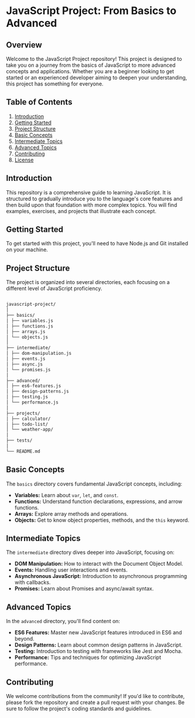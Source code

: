 # JavaScript Project: From Basics to Advanced

## Overview

Welcome to the JavaScript Project repository! This project is designed to take you on a journey from the basics of JavaScript to more advanced concepts and applications. Whether you are a beginner looking to get started or an experienced developer aiming to deepen your understanding, this project has something for everyone.

## Table of Contents

1. [Introduction](#introduction)
2. [Getting Started](#getting-started)
3. [Project Structure](#project-structure)
4. [Basic Concepts](#basic-concepts)
5. [Intermediate Topics](#intermediate-topics)
6. [Advanced Topics](#advanced-topics)
7. [Contributing](#contributing)
8. [License](#license)

## Introduction

This repository is a comprehensive guide to learning JavaScript. It is structured to gradually introduce you to the language's core features and then build upon that foundation with more complex topics. You will find examples, exercises, and projects that illustrate each concept.

## Getting Started

To get started with this project, you'll need to have Node.js and Git installed on your machine.


## Project Structure

The project is organized into several directories, each focusing on a different level of JavaScript proficiency.

```bash

javascript-project/
│
├── basics/
│ ├── variables.js
│ ├── functions.js
│ ├── arrays.js
│ └── objects.js
│
├── intermediate/
│ ├── dom-manipulation.js
│ ├── events.js
│ ├── async.js
│ └── promises.js
│
├── advanced/
│ ├── es6-features.js
│ ├── design-patterns.js
│ ├── testing.js
│ └── performance.js
│
├── projects/
│ ├── calculator/
│ ├── todo-list/
│ └── weather-app/
│
├── tests/
│
└── README.md
```
## Basic Concepts

The `basics` directory covers fundamental JavaScript concepts, including:

- **Variables:** Learn about `var`, `let`, and `const`.
- **Functions:** Understand function declarations, expressions, and arrow functions.
- **Arrays:** Explore array methods and operations.
- **Objects:** Get to know object properties, methods, and the `this` keyword.

## Intermediate Topics

The `intermediate` directory dives deeper into JavaScript, focusing on:

- **DOM Manipulation:** How to interact with the Document Object Model.
- **Events:** Handling user interactions and events.
- **Asynchronous JavaScript:** Introduction to asynchronous programming with callbacks.
- **Promises:** Learn about Promises and async/await syntax.

## Advanced Topics

In the `advanced` directory, you'll find content on:

- **ES6 Features:** Master new JavaScript features introduced in ES6 and beyond.
- **Design Patterns:** Learn about common design patterns in JavaScript.
- **Testing:** Introduction to testing with frameworks like Jest and Mocha.
- **Performance:** Tips and techniques for optimizing JavaScript performance.

## Contributing

We welcome contributions from the community! If you'd like to contribute, please fork the repository and create a pull request with your changes. Be sure to follow the project's coding standards and guidelines.
